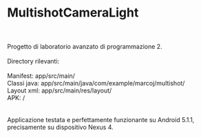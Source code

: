 # MultishotCameraLight
<br /><br />
Progetto di laboratorio avanzato di programmazione 2.
<br /><br />
Directory rilevanti: <br /><br />
Manifest: app/src/main/ <br />
Classi java: app/src/main/java/com/example/marcoj/multishot/ <br />
Layout xml: app/src/main/res/layout/ <br />
APK: / <br />
<br /><br />
Applicazione testata e perfettamente funzionante su Android 5.1.1, precisamente su dispositivo Nexus 4.
